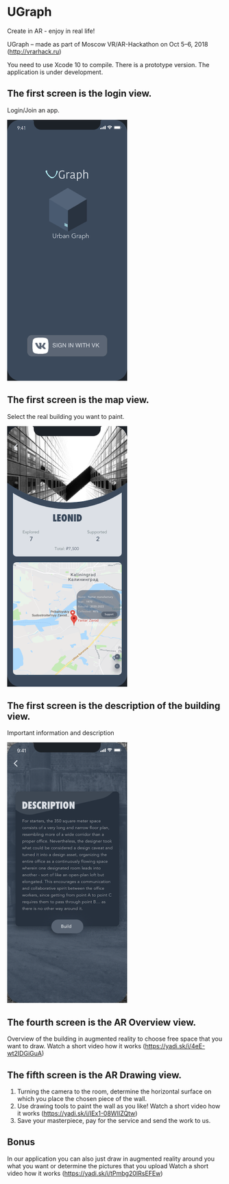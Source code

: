 # UGraph
 Create in AR - enjoy in real life!

UGraph – made as part of Moscow VR/AR-Hackathon on Oct 5–6, 2018 (http://vrarhack.ru)

You need to use Xcode 10 to compile.  There is a prototype version.  The application is under development.

## The first screen is the login view.
Login/Join an app.

![View](https://github.com/ParkhomenkoAlexey/AR_Drawing/blob/master/first.png)

## The first screen is the map view.
Select the real building you want to paint.  

![View](https://github.com/ParkhomenkoAlexey/AR_Drawing/blob/master/second.png?raw=true)

## The first screen is the description of the building view.
Important information and description

![View](https://github.com/ParkhomenkoAlexey/AR_Drawing/blob/master/third.png?raw=true)

## The fourth screen is the AR Overview view.
Overview of the building in augmented reality to choose free space that you want to draw.
Watch a short video how it works (https://yadi.sk/i/4eE-wt2IDGiGuA) 

## The fifth screen is the AR Drawing view.
1. Turning the camera to the room, determine the horizontal surface on which you place the chosen piece of the wall.
2. Use drawing tools to paint the wall as you like!
Watch a short video how it works (https://yadi.sk/i/IEx1-08WIIZQtw)
3. Save your masterpiece, pay for the service and send the work to us.

## Bonus
In our application you can also just draw in augmented reality around you what you want or determine the pictures that you upload
Watch a short video how it works (https://yadi.sk/i/tPmbg20IRsEFEw)

